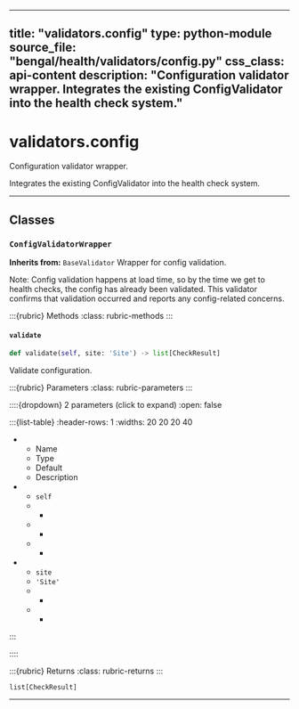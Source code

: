 
---
title: "validators.config"
type: python-module
source_file: "bengal/health/validators/config.py"
css_class: api-content
description: "Configuration validator wrapper.  Integrates the existing ConfigValidator into the health check system."
---

# validators.config

Configuration validator wrapper.

Integrates the existing ConfigValidator into the health check system.

---

## Classes

### `ConfigValidatorWrapper`

**Inherits from:** `BaseValidator`
Wrapper for config validation.

Note: Config validation happens at load time, so by the time we get to
health checks, the config has already been validated. This validator
confirms that validation occurred and reports any config-related concerns.




:::{rubric} Methods
:class: rubric-methods
:::
#### `validate`
```python
def validate(self, site: 'Site') -> list[CheckResult]
```

Validate configuration.



:::{rubric} Parameters
:class: rubric-parameters
:::

::::{dropdown} 2 parameters (click to expand)
:open: false

:::{list-table}
:header-rows: 1
:widths: 20 20 20 40

* - Name
  - Type
  - Default
  - Description
* - `self`
  - -
  - -
  - -
* - `site`
  - `'Site'`
  - -
  - -
:::

::::

:::{rubric} Returns
:class: rubric-returns
:::

`list[CheckResult]`




---
